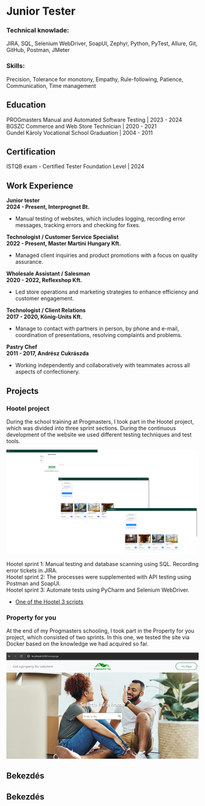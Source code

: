 # Junior Tester

### Technical knowlade:

JIRA, SQL,
Selenium WebDriver,
SoapUI, Zephyr,
Python, PyTest,
Allure,
Git, GitHub,
Postman, JMeter

### Skills:
Precision,
Tolerance for monotony,
Empathy,
Rule-following,
Patience,
Communication,
Time management

## Education
PROGmasters Manual and Automated Software Testing | 2023 - 2024<br />
BGSZC Commerce and Web Store Technician         	| 2020 - 2021<br />
Gundel Károly Vocational School Graduation        | 2004 - 2011<br />

## Certification
ISTQB exam - Certified Tester Foundation Level | 2024

## Work Experience
**Junior tester**<br />
**2024 - Present, Interprognet Bt.**
- Manual testing of websites, which includes logging, recording error messages, tracking errors and checking for fixes.

**Technologist / Customer Service Specialist**<br />
**2022 - Present, Master Martini Hungary Kft.**
- Managed client inquiries and product promotions with a focus on quality assurance.

**Wholesale Assistant / Salesman**<br />
**2020 - 2022, Reflexshop Kft.**
- Led store operations and marketing strategies to enhance efficiency and customer engagement.

**Technologist / Client Relations**<br />
**2017 - 2020, König-Units Kft.**
- Manage to contact with partners in person, by phone and e-mail, coordination of presentations, resolving complaints and problems.

**Pastry Chef**<br />
**2011 - 2017, Andrész Cukrászda**
- Working independently and collaboratively with teammates across all aspects of confectionery.

## Projects
### Hootel project
During the school training at Progmasters, I took part in the Hootel project, which was divided into three sprint sections. During the continuous development of the website we used different testing techniques and test tools.

![Hootel homepages](/assets/images/hootel.png)

Hootel sprint 1: Manual testing and database scanning using SQL. Recording error tickets in JIRA.<br />
Hootel sprint 2: The processes were supplemented with API testing using Postman and SoapUI.<br />
Hootel sprint 3: Automate tests using PyCharm and Selenium WebDriver.<br />
- [One of the Hootel 3 scripts](https://github.com/retfalviattila/github-portfolio/blob/main/assets/scripts/Hootel3)<br />

### Property for you
At the end of my Progmasters schooling, I took part in the Property for you project, which consisted of two sprints. In this one, we tested the site via Docker based on the knowledge we had acquired so far.

![Property for you](/assets/images/prop.png)

## Bekezdés

## Bekezdés

